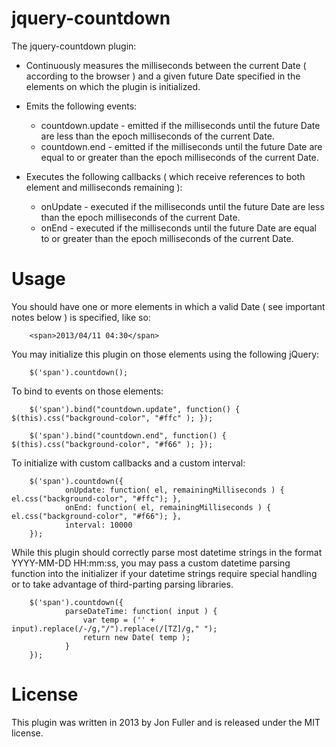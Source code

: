 jquery-countdown
================

The jquery-countdown plugin:
- Continuously measures the milliseconds between the current Date ( according to the browser )
   and a given future Date specified in the elements on which the plugin is initialized.

- Emits the following events:
   - countdown.update - emitted if the milliseconds until the future Date are less than the epoch milliseconds of the
                      current Date.
   - countdown.end    - emitted if the milliseconds until the future Date are equal to or greater than the epoch
                      milliseconds of the current Date.

- Executes the following callbacks ( which receive references to both element and milliseconds remaining ):
   - onUpdate         - executed if the milliseconds until the future Date are less than the epoch milliseconds of the
                      current Date.
   - onEnd            - executed if the milliseconds until the future Date are equal to or greater than the epoch
                      milliseconds of the current Date.

Usage
=====

You should have one or more elements in which a valid Date ( see important notes below ) is specified, like so:

        <span>2013/04/11 04:30</span>

You may initialize this plugin on those elements using the following jQuery:

        $('span').countdown();

To bind to events on those elements:

        $('span').bind("countdown.update", function() { $(this).css("background-color", "#ffc" ); });

        $('span').bind("countdown.end", function() { $(this).css("background-color", "#f66" ); });

To initialize with custom callbacks and a custom interval:

        $('span').countdown({
                onUpdate: function( el, remainingMilliseconds ) { el.css("background-color", "#ffc"); },
                onEnd: function( el, remainingMilliseconds ) { el.css("background-color", "#f66"); },
                interval: 10000
        });

While this plugin should correctly parse most datetime strings in the format YYYY-MM-DD HH:mm:ss, you may pass a custom
datetime parsing function into the initializer if your datetime strings require special handling or to take advantage
of third-parting parsing libraries.

        $('span').countdown({
                parseDateTime: function( input ) {
                    var temp = ('' + input).replace(/-/g,"/").replace(/[TZ]/g," ");
                    return new Date( temp );
                }
        });

License
=======

This plugin was written in 2013 by Jon Fuller and is released under the MIT license.